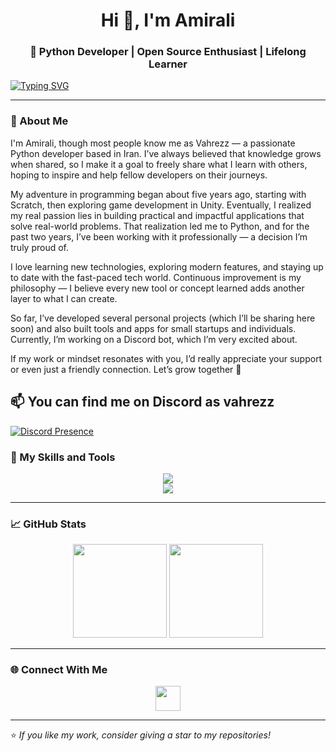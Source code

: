 <h1 align="center">Hi 👋, I'm Amirali</h1>
<h3 align="center">🐍 Python Developer | Open Source Enthusiast | Lifelong Learner</h3>

[![Typing SVG](https://readme-typing-svg.demolab.com?font=Fira+Code&pause=1000&width=435&lines=%2B5+years+of+experience+in+programming;Python+Developer++;Discord+Bot+Creator;Application+Developer;Always+Learning+Something+New++;Turning+Ideas+Into+Code++;+Sharing+Knowledge+Freely++)](https://git.io/typing-svg)

---

### 🧠 About Me

I'm Amirali, though most people know me as Vahrezz — a passionate Python developer based in Iran. I’ve always believed that knowledge grows when shared, so I make it a goal to freely share what I learn with others, hoping to inspire and help fellow developers on their journeys.

My adventure in programming began about five years ago, starting with Scratch, then exploring game development in Unity. Eventually, I realized my real passion lies in building practical and impactful applications that solve real-world problems. That realization led me to Python, and for the past two years, I’ve been working with it professionally — a decision I’m truly proud of.

I love learning new technologies, exploring modern features, and staying up to date with the fast-paced tech world. Continuous improvement is my philosophy — I believe every new tool or concept learned adds another layer to what I can create.

So far, I’ve developed several personal projects (which I’ll be sharing here soon) and also built tools and apps for small startups and individuals. Currently, I’m working on a Discord bot, which I’m very excited about.

If my work or mindset resonates with you, I’d really appreciate your support or even just a friendly connection. Let’s grow together 🚀

📫 You can find me on Discord as vahrezz
---

[![Discord Presence](https://lanyard.cnrad.dev/api/817725791177408513?showDisplayName=true&theme=dark&bg=1A1C1F&borderRadius=10px&ignoreAppId=817725791177408513&idleMessage=Im%20coding%20)](https://discord.com/users/817725791177408513)


### 🧰 My Skills and Tools

<p align="center">
  <img src="https://skillicons.dev/icons?i=python,discord,bots,git,github,vscode,linux,windows,kali," /><br/>
  <img src="https://skillicons.dev/icons?i=flask,fastapi,sqlite,mysql,docker,postman" />
</p>

---

### 📈 GitHub Stats

<p align="center">
  <img src="https://github-readme-stats.vercel.app/api?username=Vahrezz&show_icons=true&theme=radical" height="150"/>
  <img src="https://github-readme-streak-stats.herokuapp.com/?user=Vahrezz&theme=radical" height="150"/>
</p>

---

### 🌐 Connect With Me

<p align="center">
  <a href="https://discordapp.com/users/817725791177408513"><img src="https://skillicons.dev/icons?i=discord" height="40" /></a>
</p>

---

⭐ *If you like my work, consider giving a star to my repositories!*
